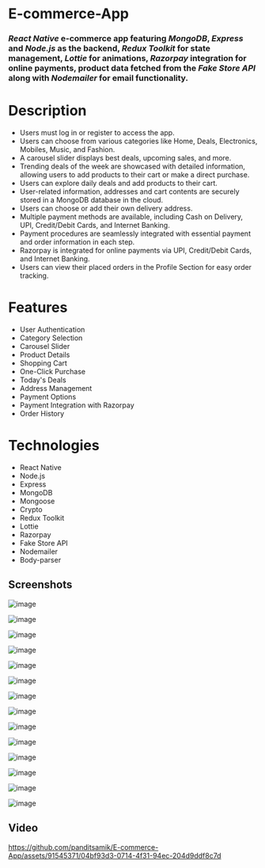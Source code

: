 # E-commerce-App
### *React Native* e-commerce app featuring *MongoDB*, *Express* and *Node.js* as the backend, *Redux Toolkit* for state management, *Lottie* for animations, *Razorpay* integration for online payments, product data fetched from the *Fake Store API* along with *Nodemailer* for email functionality.

# Description
- Users must log in or register to access the app.
- Users can choose from various categories like Home, Deals, Electronics, Mobiles, Music, and Fashion.
- A carousel slider displays best deals, upcoming sales, and more.
- Trending deals of the week are showcased with detailed information, allowing users to add products to their cart or make a direct purchase.
- Users can explore daily deals and add products to their cart.
- User-related information, addresses and cart contents are securely stored in a MongoDB database in the cloud.
- Users can choose or add their own delivery address.
- Multiple payment methods are available, including Cash on Delivery, UPI, Credit/Debit Cards, and Internet Banking.
- Payment procedures are seamlessly integrated with essential payment and order information in each step.
- Razorpay is integrated for online payments via UPI, Credit/Debit Cards, and Internet Banking.
- Users can view their placed orders in the Profile Section for easy order tracking.

# Features
- User Authentication
- Category Selection
- Carousel Slider
- Product Details
- Shopping Cart
- One-Click Purchase
- Today's Deals
- Address Management
- Payment Options
- Payment Integration with Razorpay
- Order History

# Technologies
- React Native
- Node.js
- Express
- MongoDB
- Mongoose
- Crypto
- Redux Toolkit
- Lottie
- Razorpay
- Fake Store API
- Nodemailer
- Body-parser


## Screenshots

![image](https://github.com/panditsamik/E-commerce-App/assets/91545371/3f848e9d-e906-4b95-b924-f5b89dee532f)


![image](https://github.com/panditsamik/E-commerce-App/assets/91545371/de534f00-fe82-4d24-a100-00c98d58b4ea)


![image](https://github.com/panditsamik/E-commerce-App/assets/91545371/973b7dc1-4b5f-464a-bc6e-f0b9ec75abe4)


![image](https://github.com/panditsamik/E-commerce-App/assets/91545371/7b978422-9b61-4860-b11f-04566a0059a3)


![image](https://github.com/panditsamik/E-commerce-App/assets/91545371/0edd7878-2dc2-4802-9002-e165224b35da)


![image](https://github.com/panditsamik/E-commerce-App/assets/91545371/335d73e1-e37c-424c-a60a-b0b633a97430)


![image](https://github.com/panditsamik/E-commerce-App/assets/91545371/26155aed-f208-4c1c-8ba1-ecc1e0106ca2)


![image](https://github.com/panditsamik/E-commerce-App/assets/91545371/9a1203de-dd86-4bee-9584-a4323152278a)


![image](https://github.com/panditsamik/E-commerce-App/assets/91545371/758ddc01-6871-457f-b766-0818d79b502d)


![image](https://github.com/panditsamik/E-commerce-App/assets/91545371/6ad8c384-9c16-4193-b347-9f628eff3b35)


![image](https://github.com/panditsamik/E-commerce-App/assets/91545371/2b323280-375f-43f8-a257-1cb9a9bd6ecf)


![image](https://github.com/panditsamik/E-commerce-App/assets/91545371/29ccf749-052c-461d-8c40-64e548b93246)


![image](https://github.com/panditsamik/E-commerce-App/assets/91545371/459cd765-3425-4cfe-96ec-c7f839b6d821)


![image](https://github.com/panditsamik/E-commerce-App/assets/91545371/abcfda2b-26a5-40a5-8e8e-aaf7a97d5b64)



## Video


https://github.com/panditsamik/E-commerce-App/assets/91545371/04bf93d3-0714-4f31-94ec-204d9ddf8c7d

